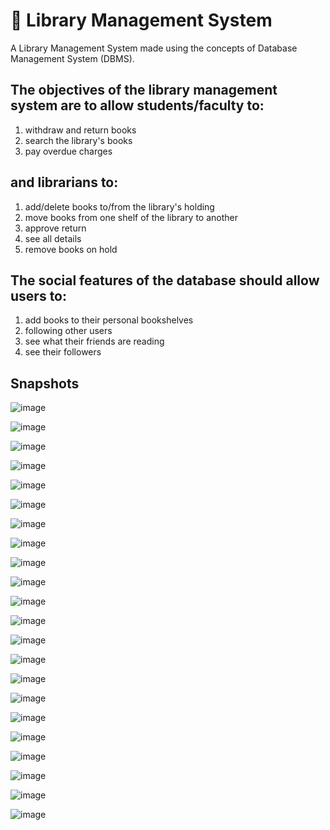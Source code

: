 # 📙 Library Management System

A Library Management System made using the concepts of Database Management System (DBMS).

## The objectives of the library management system are to allow students/faculty to:

1. withdraw and return books
2. search the library's books
3. pay overdue charges

## and librarians to:

1. add/delete books to/from the library's holding
2. move books from one shelf of the library to another
3. approve return
4. see all details
5. remove books on hold

## The social features of the database should allow users to:

1. add books to their personal bookshelves
2. following other users
3. see what their friends are reading
4. see their followers

## Snapshots

![image](https://user-images.githubusercontent.com/64724039/115950739-aad81800-a4fa-11eb-9fd5-c86c29b46dc2.png)

![image](https://user-images.githubusercontent.com/64724039/115950757-cb07d700-a4fa-11eb-857e-e096117088df.png)

![image](https://user-images.githubusercontent.com/64724039/115950793-f68ac180-a4fa-11eb-8970-bff9aa6a2da1.png)

![image](https://user-images.githubusercontent.com/64724039/115950805-0d311880-a4fb-11eb-902f-1459d9db91af.png)

![image](https://user-images.githubusercontent.com/64724039/115950822-30f45e80-a4fb-11eb-954c-823df9d9e315.png)

![image](https://user-images.githubusercontent.com/64724039/115950846-54b7a480-a4fb-11eb-8741-60ca886fd3bb.png)

![image](https://user-images.githubusercontent.com/64724039/115950856-68630b00-a4fb-11eb-81f6-9d8a781d910f.png)

![image](https://user-images.githubusercontent.com/64724039/115950881-816bbc00-a4fb-11eb-9096-6c10288d22a8.png)

![image](https://user-images.githubusercontent.com/64724039/115950898-921c3200-a4fb-11eb-9b8c-cd361ad7dbff.png)

![image](https://user-images.githubusercontent.com/64724039/115950912-a3653e80-a4fb-11eb-9e7b-0e82b7785a84.png)

![image](https://user-images.githubusercontent.com/64724039/115950931-b415b480-a4fb-11eb-8d41-051ef07b319f.png)

![image](https://user-images.githubusercontent.com/64724039/115950944-c42d9400-a4fb-11eb-9c09-bcef661d42f2.png)

![image](https://user-images.githubusercontent.com/64724039/115950981-fb03aa00-a4fb-11eb-906d-5171641def0a.png)

![image](https://user-images.githubusercontent.com/64724039/115951000-11116a80-a4fc-11eb-8f56-1d1a3bb6332e.png)

![image](https://user-images.githubusercontent.com/64724039/115951008-2090b380-a4fc-11eb-857a-91f3b8d891f0.png)

![image](https://user-images.githubusercontent.com/64724039/115951028-330aed00-a4fc-11eb-907a-0aafc2c92305.png)

![image](https://user-images.githubusercontent.com/64724039/115951048-43bb6300-a4fc-11eb-854f-c8084348f9ab.png)

![image](https://user-images.githubusercontent.com/64724039/115951061-5766c980-a4fc-11eb-972c-fbc82f076782.png)

![image](https://user-images.githubusercontent.com/64724039/115951070-677ea900-a4fc-11eb-995a-100d66ac9a43.png)

![image](https://user-images.githubusercontent.com/64724039/115951089-79604c00-a4fc-11eb-992f-1af876080b63.png)

![image](https://user-images.githubusercontent.com/64724039/115951112-91d06680-a4fc-11eb-8a44-4b51d4b73909.png)

![image](https://user-images.githubusercontent.com/64724039/115951120-a14faf80-a4fc-11eb-8afd-a4eb65106000.png)
